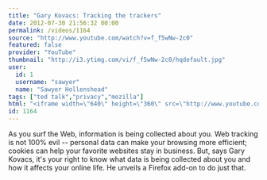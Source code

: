 ```yaml
---
title: "Gary Kovacs: Tracking the trackers"
date: 2012-07-30 21:56:32 00:00
permalink: /videos/1164
source: "http://www.youtube.com/watch?v=f_f5wNw-2c0"
featured: false
provider: "YouTube"
thumbnail: "http://i3.ytimg.com/vi/f_f5wNw-2c0/hqdefault.jpg"
user:
  id: 1
  username: "sawyer"
  name: "Sawyer Hollenshead"
tags: ["ted talk","privacy","mozilla"]
html: "<iframe width=\"640\" height=\"360\" src=\"http://www.youtube.com/embed/f_f5wNw-2c0?wmode=transparent&fs=1&feature=oembed\" frameborder=\"0\" allowfullscreen></iframe>"
id: 1164
---
```


As you surf the Web, information is being collected about you. Web tracking is not 100% evil -- personal data can make your browsing more efficient; cookies can help your favorite websites stay in business. But, says Gary Kovacs, it's your right to know what data is being collected about you and how it affects your online life. He unveils a Firefox add-on to do just that.